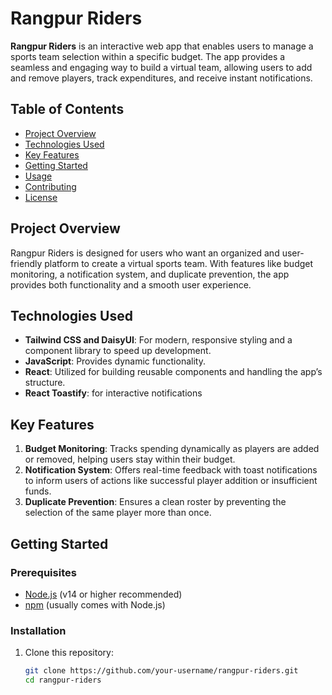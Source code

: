 # Rangpur Riders

**Rangpur Riders** is an interactive web app that enables users to manage a sports team selection within a specific budget. The app provides a seamless and engaging way to build a virtual team, allowing users to add and remove players, track expenditures, and receive instant notifications. 

## Table of Contents
- [Project Overview](#project-overview)
- [Technologies Used](#technologies-used)
- [Key Features](#key-features)
- [Getting Started](#getting-started)
- [Usage](#usage)
- [Contributing](#contributing)
- [License](#license)

## Project Overview
Rangpur Riders is designed for users who want an organized and user-friendly platform to create a virtual sports team. With features like budget monitoring, a notification system, and duplicate prevention, the app provides both functionality and a smooth user experience.

## Technologies Used
- **Tailwind CSS and DaisyUI**: For modern, responsive styling and a component library to speed up development.
- **JavaScript**: Provides dynamic functionality.
- **React**: Utilized for building reusable components and handling the app’s structure.
- **React Toastify**: for interactive notifications

## Key Features
1. **Budget Monitoring**: Tracks spending dynamically as players are added or removed, helping users stay within their budget.
2. **Notification System**: Offers real-time feedback with toast notifications to inform users of actions like successful player addition or insufficient funds.
3. **Duplicate Prevention**: Ensures a clean roster by preventing the selection of the same player more than once.

## Getting Started

### Prerequisites
- [Node.js](https://nodejs.org/) (v14 or higher recommended)
- [npm](https://www.npmjs.com/) (usually comes with Node.js)

### Installation
1. Clone this repository:
   ```bash
   git clone https://github.com/your-username/rangpur-riders.git
   cd rangpur-riders
